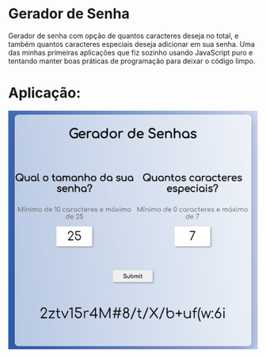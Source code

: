 # Gerador de Senha
 
 Gerador de senha com opção de quantos caracteres deseja no total, e também quantos caracteres especiais deseja adicionar em sua senha. Uma das minhas primeiras aplicações que fiz sozinho usando JavaScript puro e tentando manter boas práticas de programação para deixar o código limpo.
 
 
# Aplicação: 
![alt text](https://github.com/pedrolgr/gerador-senha/blob/main/assets/Print%20Gerador%20Senha.png)
